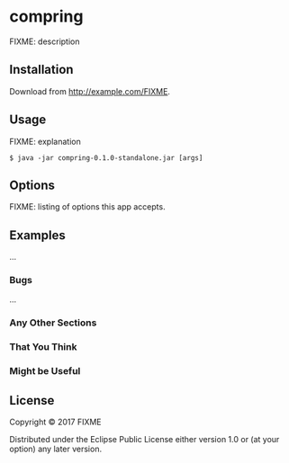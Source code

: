 # compring

FIXME: description

## Installation

Download from http://example.com/FIXME.

## Usage

FIXME: explanation

    $ java -jar compring-0.1.0-standalone.jar [args]

## Options

FIXME: listing of options this app accepts.

## Examples

...

### Bugs

...

### Any Other Sections
### That You Think
### Might be Useful

## License

Copyright © 2017 FIXME

Distributed under the Eclipse Public License either version 1.0 or (at
your option) any later version.
